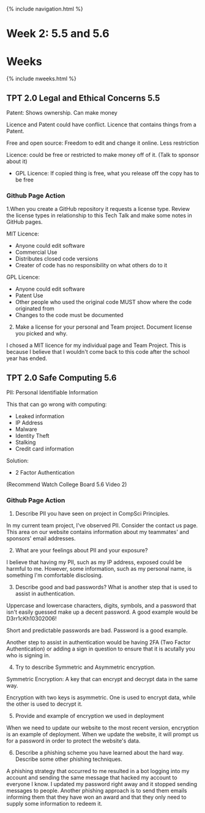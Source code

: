{% include navigation.html %}

# Week 2: 5.5 and 5.6

# Weeks

{% include nweeks.html %}

## TPT 2.0 Legal and Ethical Concerns 5.5
Patent: Shows ownership. Can make money

Licence and Patent could have conflict. Licence that contains things from a Patent.

Free and open source: Freedom to edit and change it online. Less restriction

Licence: could be free or restricted to make money off of it. (Talk to sponsor about it)
* GPL Licence: If copied thing is free, what you release off the copy has to be free

### Github Page Action
1.When you create a GitHub repository it requests a license type. Review the license types in relationship to this Tech Talk and make some notes in GitHub pages.

MIT Licence:
* Anyone could edit software
* Commercial Use
* Distributes closed code versions
* Creater of code has no responsibility on what others do to it

GPL Licence:
* Anyone could edit software
* Patent Use
* Other people who used the original code MUST show where the code originated from
* Changes to the code must be documented

2. Make a license for your personal and Team project. Document license you picked and why.

I chosed a MIT licence for my individual page and Team Project. This is because I believe that I wouldn't come back to this code after the school year has ended.

## TPT 2.0 Safe Computing 5.6
PII: Personal Identifiable Information

This that can go wrong with computing:
* Leaked information
* IP Address
* Malware
* Identity Theft
* Stalking
* Credit card information

Solution:
* 2 Factor Authentication

(Recommend Watch College Board 5.6 Video 2)

### Github Page Action
1. Describe PII you have seen on project in CompSci Principles.

In my current team project, I've observed PII. Consider the contact us page. This area on our website contains information about my teammates' and sponsors' email addresses.

2. What are your feelings about PII and your exposure?

I believe that having my PII, such as my IP address, exposed could be harmful to me. However, some information, such as my personal name, is something I'm comfortable disclosing.

3. Describe good and bad passwords? What is another step that is used to assist in authentication.

Uppercase and lowercase characters, digits, symbols, and a password that isn't easily guessed make up a decent password. A good example would be D3rr1cKh10302006!

Short and predictable passwords are bad. Password is a good example.

Another step to assist in authentication would be having 2FA (Two Factor Authentication) or adding a sign in question to ensure that it is acutally you who is signing in.

4. Try to describe Symmetric and Asymmetric encryption.

Symmetric Encryption: A key that can encrypt and decrypt data in the same way.

Encryption with two keys is asymmetric. One is used to encrypt data, while the other is used to decrypt it.

5. Provide and example of encryption we used in deployment

When we need to update our website to the most recent version, encryption is an example of deployment. When we update the website, it will prompt us for a password in order to protect the website's data.

6. Describe a phishing scheme you have learned about the hard way. Describe some other phishing techniques.

A phishing strategy that occurred to me resulted in a bot logging into my account and sending the same message that hacked my account to everyone I know. I updated my password right away and it stopped sending messages to people. Another phishing approach is to send them emails informing them that they have won an award and that they only need to supply some information to redeem it.
